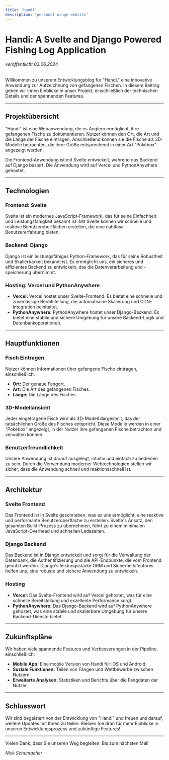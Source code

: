 ```yaml
---
title: 'handi'
description: 'personal usage website'
---
```


# Handi: A Svelte and Django Powered Fishing Log Application

###### *veröffentlicht 03.06.2024*

Willkommen zu unserem Entwicklungsblog für "Handi," eine innovative Anwendung zur Aufzeichnung von gefangenen Fischen. In diesem Beitrag geben wir Ihnen Einblicke in unser Projekt, einschließlich der technischen Details und der spannenden Features.

---

## Projektübersicht

"Handi" ist eine Webanwendung, die es Anglern ermöglicht, ihre gefangenen Fische zu dokumentieren. Nutzer können den Ort, die Art und die Länge der Fische eintragen. Anschließend können sie die Fische als 3D-Modelle betrachten, die ihrer Größe entsprechend in einer Art "Pokébox" angezeigt werden. 

Die Frontend-Anwendung ist mit Svelte entwickelt, während das Backend auf Django basiert. Die Anwendung wird auf Vercel und PythonAnywhere gehostet.

---

## Technologien

### Frontend: Svelte
Svelte ist ein modernes JavaScript-Framework, das für seine Einfachheit und Leistungsfähigkeit bekannt ist. Mit Svelte können wir schnelle und reaktive Benutzeroberflächen erstellen, die eine nahtlose Benutzererfahrung bieten.

### Backend: Django
Django ist ein leistungsfähiges Python-Framework, das für seine Robustheit und Skalierbarkeit bekannt ist. Es ermöglicht uns, ein sicheres und effizientes Backend zu entwickeln, das die Datenverarbeitung und -speicherung übernimmt.

### Hosting: Vercel und PythonAnywhere
- **Vercel:** Vercel hostet unser Svelte-Frontend. Es bietet eine schnelle und zuverlässige Bereitstellung, die automatische Skalierung und CDN-Integration beinhaltet.
- **PythonAnywhere:** PythonAnywhere hostet unser Django-Backend. Es bietet eine stabile und sichere Umgebung für unsere Backend-Logik und Datenbankoperationen.

---

## Hauptfunktionen

### Fisch Eintragen
Nutzer können Informationen über gefangene Fische eintragen, einschließlich:
- **Ort:** Der genaue Fangort.
- **Art:** Die Art des gefangenen Fisches.
- **Länge:** Die Länge des Fisches.

### 3D-Modellansicht
Jeder eingetragene Fisch wird als 3D-Modell dargestellt, das der tatsächlichen Größe des Fisches entspricht. Diese Modelle werden in einer "Pokébox" angezeigt, in der Nutzer ihre gefangenen Fische betrachten und verwalten können.

### Benutzerfreundlichkeit
Unsere Anwendung ist darauf ausgelegt, intuitiv und einfach zu bedienen zu sein. Durch die Verwendung moderner Webtechnologien stellen wir sicher, dass die Anwendung schnell und reaktionsschnell ist.

---

## Architektur

### Svelte Frontend
Das Frontend ist in Svelte geschrieben, was es uns ermöglicht, eine reaktive und performante Benutzeroberfläche zu erstellen. Svelte's Ansatz, den gesamten Build-Prozess zu übernehmen, führt zu einem minimalen JavaScript-Overhead und schnellen Ladezeiten.

### Django Backend
Das Backend ist in Django entwickelt und sorgt für die Verwaltung der Datenbank, die Authentifizierung und die API-Endpunkte, die vom Frontend genutzt werden. Django's leistungsstarke ORM und Sicherheitsfeatures helfen uns, eine robuste und sichere Anwendung zu entwickeln.

### Hosting
- **Vercel:** Das Svelte-Frontend wird auf Vercel gehostet, was für eine schnelle Bereitstellung und exzellente Performance sorgt.
- **PythonAnywhere:** Das Django-Backend wird auf PythonAnywhere gehostet, was eine stabile und skalierbare Umgebung für unsere Backend-Dienste bietet.

---

## Zukunftspläne

Wir haben viele spannende Features und Verbesserungen in der Pipeline, einschließlich:
- **Mobile App:** Eine mobile Version von Handi für iOS und Android.
- **Soziale Funktionen:** Teilen von Fängen und Wettbewerbe zwischen Nutzern.
- **Erweiterte Analysen:** Statistiken und Berichte über die Fangdaten der Nutzer.

---

## Schlusswort

Wir sind begeistert von der Entwicklung von "Handi" und freuen uns darauf, weitere Updates mit Ihnen zu teilen. Bleiben Sie dran für mehr Einblicke in unseren Entwicklungsprozess und zukünftige Features!

---

Vielen Dank, dass Sie unseren Weg begleiten. Bis zum nächsten Mal!

*Nick Schumacher*
